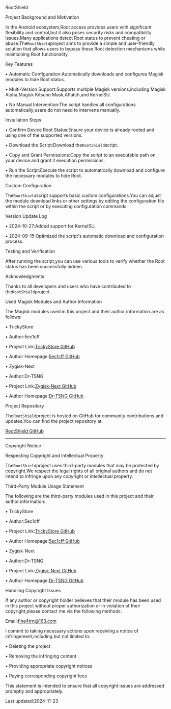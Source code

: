 RootShield


Project Background and Motivation

In the Android ecosystem,Root access provides users with significant flexibility and control,but it also poses security risks and compatibility issues.Many applications detect Root status to prevent cheating or abuse.The`RootShield`project aims to provide a simple and user-friendly solution that allows users to bypass these Root detection mechanisms while maintaining Root functionality.


Key Features


• Automatic Configuration:Automatically downloads and configures Magisk modules to hide Root status.

• Multi-Version Support:Supports multiple Magisk versions,including Magisk Alpha,Magisk Kitsune Mask,APatch,and KernelSU.

• No Manual Intervention:The script handles all configurations automatically;users do not need to intervene manually.


Installation Steps


• Confirm Device Root Status:Ensure your device is already rooted and using one of the supported versions.

• Download the Script:Download the`RootShield`script.

• Copy and Grant Permissions:Copy the script to an executable path on your device and grant it execution permissions.

• Run the Script:Execute the script to automatically download and configure the necessary modules to hide Root.


Custom Configuration

The`RootShield`script supports basic custom configurations.You can adjust the module download links or other settings by editing the configuration file within the script or by executing configuration commands.


Version Update Log


• 2024-10-27:Added support for KernelSU.

• 2024-09-15:Optimized the script's automatic download and configuration process.


Testing and Verification

After running the script,you can use various tools to verify whether the Root status has been successfully hidden.


Acknowledgments

Thanks to all developers and users who have contributed to the`RootShield`project.


Used Magisk Modules and Author Information

The Magisk modules used in this project and their author information are as follows:


• TrickyStore

• Author:5ec1cff

• Project Link:[TrickyStore GitHub]()

• Author Homepage:[5ec1cff GitHub]()


• Zygisk-Next

• Author:Dr-TSNG

• Project Link:[Zygisk-Next GitHub]()

• Author Homepage:[Dr-TSNG GitHub]()


Project Repository

The`RootShield`project is hosted on GitHub for community contributions and updates.You can find the project repository at:

[RootShield GitHub]()


---



Copyright Notice


Respecting Copyright and Intellectual Property

The`RootShield`project uses third-party modules that may be protected by copyright.We respect the legal rights of all original authors and do not intend to infringe upon any copyright or intellectual property.


Third-Party Module Usage Statement

The following are the third-party modules used in this project and their author information:


• TrickyStore

• Author:5ec1cff

• Project Link:[TrickyStore GitHub]()

• Author Homepage:[5ec1cff GitHub]()


• Zygisk-Next

• Author:Dr-TSNG

• Project Link:[Zygisk-Next GitHub]()

• Author Homepage:[Dr-TSNG GitHub]()


Handling Copyright Issues

If any author or copyright holder believes that their module has been used in this project without proper authorization or in violation of their copyright,please contact me via the following methods:

Email:[fine4trn@163.com](mailto:fine4trn@163.com)

I commit to taking necessary actions upon receiving a notice of infringement,including but not limited to:


• Deleting the project

• Removing the infringing content

• Providing appropriate copyright notices

• Paying corresponding copyright fees

This statement is intended to ensure that all copyright issues are addressed promptly and appropriately.

Last updated:2024-11-23
